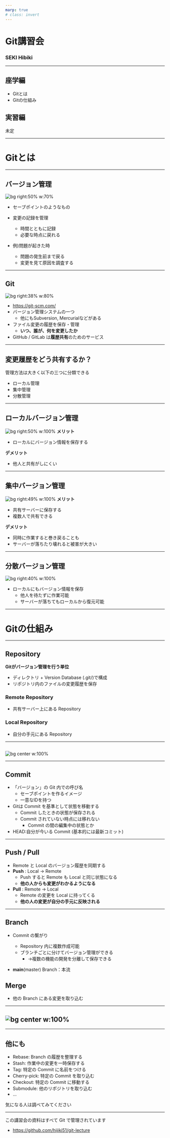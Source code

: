 ```yaml
---
marp: true
# class: invert
---
```


# Git講習会

### SEKI Hibiki

---
## 座学編

- Gitとは
- Gitの仕組み

## 実習編
未定

---

# Gitとは

---
## バージョン管理
![bg right:50% w:70%](images/version_db.png)

- セーブポイントのようなもの
- 変更の記録を管理 
  - 時間とともに記録
  - 必要な時点に戻れる

- 例)問題が起きた時
  - 問題の発生前まで戻る
  - 変更を見て原因を調査する

---

## Git
![bg right:38% w:80%](images/git.png)


- https://git-scm.com/
- バージョン管理システムの一つ
  - 他にもSubversion, Mercurialなどがある
- ファイル変更の履歴を保存・管理
  - **いつ、誰が、何を変更したか**
- GitHub / GitLab は**履歴共有**のためのサービス

---

## 変更履歴をどう共有するか？
管理方法は大きく以下の三つに分類できる

- ローカル管理
- 集中管理
- 分散管理

---

## ローカルバージョン管理
![bg right:50% w:100%](images/local.png)
**メリット**
- ローカルにバージョン情報を保存する

**デメリット**
- 他人と共有がしにくい

---

## 集中バージョン管理
![bg right:49% w:100%](images/centralized.png)
**メリット**
- 共有サーバーに保存する
- 複数人で共有できる

**デメリット**
- 同時に作業すると巻き戻ることも
- サーバーが落ちたり壊れると被害が大きい

---

## 分散バージョン管理
![bg right:40% w:100%](images/distributed.png)
- ローカルにもバージョン情報を保存
  - 他人を待たずに作業可能
  - サーバーが落ちてもローカルから復元可能


---


# Gitの仕組み


---


## Repository 

**Gitがバージョン管理を行う単位**
- ディレクトリ + Version Database (.git/)で構成
- リポジトリ内のファイルの変更履歴を保存

### Remote Repository
- 共有サーバー上にある Repository

### Local Repository
- 自分の手元にある Repository

---

## 
![bg center w:100%](images/repository.png)


---

## Commit
- 「バージョン」の Git 内での呼び名
  - セーブポイントを作るイメージ
  - 一意なIDを持つ
- Gitは Commit を基準として状態を移動する
  - Commit したときの状態が保存される
  - Commit されていない時点には移れない
    - Commit の間の編集中の状態とか
- HEAD:自分が今いる Commit (基本的には最新コミット)

---

## Push / Pull
- Remote と Local のバージョン履歴を同期する
- **Push** : Local → Remote
    - Push すると Remote も Local と同じ状態になる
    - **他の人からも変更がわかるようになる**
- **Pull** : Remote → Local
    - Remote の変更を Local に持ってくる
    - **他の人の変更が自分の手元に反映される**

---

## Branch
- Commit の繋がり
  - Repository 内に複数作成可能
  - ブランチごとに分けてバージョン管理ができる
    - →複数の機能の開発を分離して保存できる

- **main**(master) Branch：本流

## Merge
- 他の Branch にある変更を取り込む

---

## ![bg center w:100%](images/branch.png)

---
## 他にも
- Rebase: Branch の履歴を整理する
- Stash: 作業中の変更を一時保存する
- Tag: 特定の Commit に名前をつける
- Cherry-pick: 特定の Commit を取り込む
- Checkout: 特定の Commit に移動する
- Submodule: 他のリポジトリを取り込む
- ...

気になる人は調べてみてください

---


この講習会の資料はすべて Git で管理されています
- https://github.com/hijiki51/git-lecture